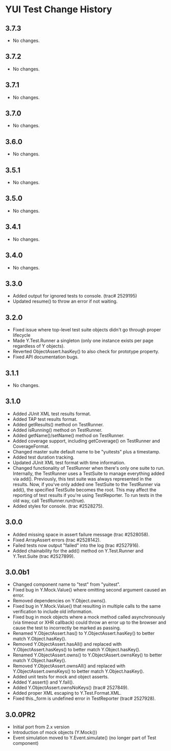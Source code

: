 YUI Test Change History
=======================

3.7.3
-----

* No changes.

3.7.2
-----

* No changes.

3.7.1
-----

* No changes.

3.7.0
-----

* No changes.

3.6.0
-----

  * No changes.

3.5.1
-----

  * No changes.

3.5.0
-----

  * No changes.

3.4.1
-----

  * No changes.

3.4.0
-----

  * No changes.

3.3.0
-----

  * Added output for ignored tests to console. (trac# 2529195)
  * Updated resume() to throw an error if not waiting.

3.2.0
-----

  * Fixed issue where top-level test suite objects didn't go through proper lifecycle
  * Made Y.Test.Runner a singleton (only one instance exists per page regardless of Y objects).
  * Reverted ObjectAssert.hasKey() to also check for prototype property.
  * Fixed API documentation bugs.

3.1.1
-----
  * No changes.

3.1.0
-----

  * Added JUnit XML test results format.
  * Added TAP test results format.
  * Added getResults() method on TestRunner.
  * Added isRunning() method on TestRunner.
  * Added getName()/setName() method on TestRunner.
  * Added coverage support, including getCoverage() on TestRunner and CoverageFormat.
  * Changed master suite default name to be "yuitests" plus a timestamp.
  * Added test duration tracking.
  * Updated JUnit XML test format with time information.
  * Changed functionality of TestRunner when there's only one suite to run. Internally, the TestRunner uses
    a TestSuite to manage everything added via add(). Previously, this test suite was always represented
    in the results. Now, if you've only added one TestSuite to the TestRunner via add(), the specified
    TestSuite becomes the root. This may affect the reporting of test results if you're using TestReporter.
    To run tests in the old way, call TestRunner.run(true).
  * Added styles for console. (trac #2528275).

3.0.0
-----

  * Added missing space in assert failure message (trac #2528058).
  * Fixed ArrayAssert errors (trac #2528142).
  * Failed tests now output "failed" into the log (trac #2527916).
  * Added chainability for the add() method on Y.Test.Runner and Y.Test.Suite (trac #2527899).

3.0.0b1
-------

  * Changed component name to "test" from "yuitest".
  * Fixed bug in Y.Mock.Value() where omitting second argument caused an error.
  * Removed dependencies on Y.Object.owns().
  * Fixed bug in Y.Mock.Value() that resulting in multiple calls to the same verification to include old information.
  * Fixed bug in mock objects where a mock method called asynchronously (via timeout or XHR callback) could throw an error up to the browser and cause the test to incorrectly be marked as passing.
  * Renamed Y.ObjectAssert.has() to Y.ObjectAssert.hasKey() to better match Y.Object.hasKey().
  * Removed Y.ObjectAssert.hasAll() and replaced with Y.ObjectAssert.hasKeys() to better match Y.Object.hasKey().
  * Renamed Y.ObjectAssert.owns() to Y.ObjectAssert.ownsKey() to better match Y.Object.hasKey().
  * Removed Y.ObjectAssert.ownsAll() and replaced with Y.ObjectAssert.ownsKeys() to better match Y.Object.hasKey().
  * Added unit tests for mock and object asserts.
  * Added Y.assert() and Y.fail().
  * Added Y.ObjectAssert.ownsNoKeys() (trac# 2527849).
  * Added proper XML escaping to Y.Test.Format.XML.
  * Fixed this._form is undefined error in TestReporter (trac# 2527928).

3.0.0PR2
--------

  * Initial port from 2.x version
  * Introduction of mock objects (Y.Mock())
  * Event simulation moved to Y.Event.simulate() (no longer part of Test component)
